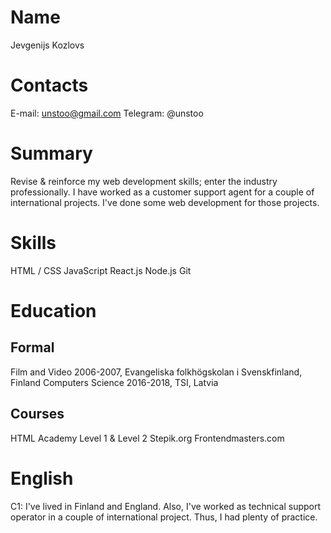 # Name
Jevgenijs Kozlovs

# Contacts
E-mail: unstoo@gmail.com
Telegram: @unstoo

# Summary
Revise & reinforce my web development skills; enter the industry professionally.
I have worked as a customer support agent for a couple of international projects. I've done some web development for those projects.

# Skills
HTML / CSS
JavaScript
React.js
Node.js
Git

# Education

## Formal
Film and Video 2006-2007, Evangeliska folkhögskolan i Svenskfinland, Finland
Computers Science 2016-2018, TSI, Latvia

## Courses
HTML Academy Level 1 & Level 2
Stepik.org
Frontendmasters.com

# English
C1: 
I've lived in Finland and England. Also, I've worked as technical support operator in a couple of international project. Thus, I had plenty of practice.
